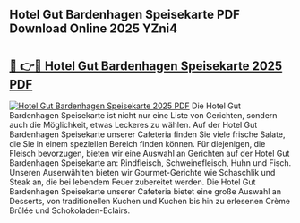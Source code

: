 ## Hotel Gut Bardenhagen Speisekarte PDF Download Online 2025 YZni4

# <h2><a href="http://gc8q795.nevu.top/?p=Hotel+Gut+Bardenhagen+Speisekarte">🔗 👉🔴 Hotel Gut Bardenhagen Speisekarte 2025 PDF</a></h2>

[![Hotel Gut Bardenhagen Speisekarte 2025 PDF](https://i.imgur.com/dBaPXMq.png)](http://gc8q795.nevu.top/?p=Hotel+Gut+Bardenhagen+Speisekarte)
Die Hotel Gut Bardenhagen Speisekarte ist nicht nur eine Liste von Gerichten, sondern auch die Möglichkeit, etwas Leckeres zu wählen. Auf der Hotel Gut Bardenhagen Speisekarte unserer Cafeteria finden Sie viele frische Salate, die Sie in einem speziellen Bereich finden können. Für diejenigen, die Fleisch bevorzugen, bieten wir eine Auswahl an Gerichten auf der Hotel Gut Bardenhagen Speisekarte an: Rindfleisch, Schweinefleisch, Huhn und Fisch. Unseren Auserwählten bieten wir Gourmet-Gerichte wie Schaschlik und Steak an, die bei lebendem Feuer zubereitet werden. Die Hotel Gut Bardenhagen Speisekarte unserer Cafeteria bietet eine große Auswahl an Desserts, von traditionellen Kuchen und Kuchen bis hin zu erlesenen Crème Brûlée und Schokoladen-Eclairs.
